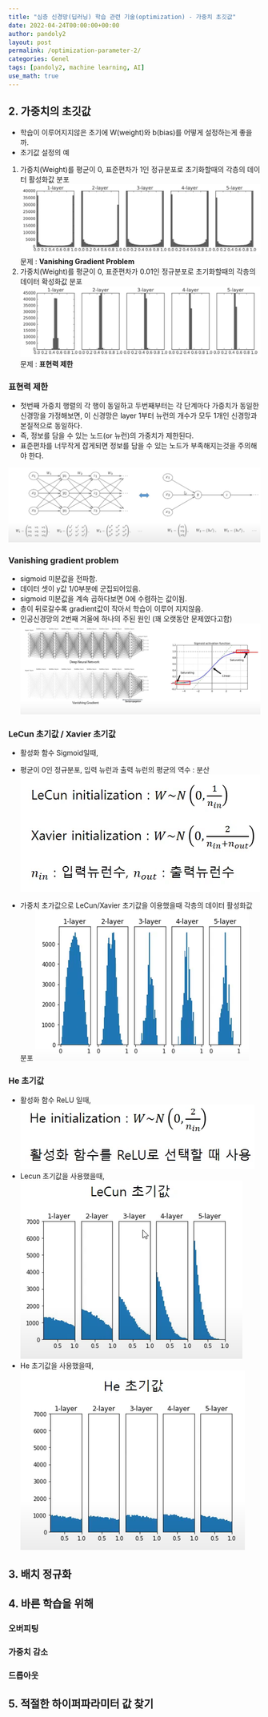 ```yaml
---
title: "심층 신경망(딥러닝) 학습 관련 기술(optimization) - 가중치 초깃값"
date: 2022-04-24T00:00:00+00:00
author: pandoly2
layout: post
permalink: /optimization-parameter-2/
categories: Genel
tags: [pandoly2, machine learning, AI]
use_math: true
---
```


## 2. 가중치의 초깃값
 - 학습이 이루어지지않은 초기에 W(weight)와 b(bias)를 어떻게 설정하는게 좋을까.
 - 초기값 설정의 예
 1. 가중치(Weight)를 평균이 0, 표준편차가 1인 정규분포로 초기화할때의 각층의 데이터 활성화값 분포
![dl2_initial_param_ex](/assets/images/blog_images/DeepNeuralNetwork2/fig%206-10.png)   
 문제 : **Vanishing Gradient Problem**
 2. 가중치(Weight)를 평균이 0, 표준편차가 0.01인 정규분포로 초기화할때의 각층의 데이터 확성화값 분포
![dl2_initial_param_ex](/assets/images/blog_images/DeepNeuralNetwork2/fig%206-11.png)   
 문제 : **표현력 제한**

### 표현력 제한
 - 첫번째 가중치 행렬의 각 행이 동일하고 두번째부터는 각 단계마다 가중치가 동일한 신경망을 가정해보면, 이 신경망은 layer 1부터 뉴런의 개수가 모두 1개인 신경망과 본질적으로 동일하다.
 - 즉, 정보를 담을 수 있는 노드(or 뉴런)의 가중치가 제한된다. 
 - 표준편차를 너무작게 잡게되면 정보를 담을 수 있는 노드가 부족해지는것을 주의해야 한다. 

![dl2_initial_param_limit_expression](/assets/images/blog_images/DeepNeuralNetwork2/%ED%91%9C%ED%98%84%EB%A0%A5%EC%A0%9C%ED%95%9C.png)

### Vanishing gradient problem
 - sigmoid 미분값을 전파함.
 - 데이터 셋이 y값 1/0부분에 군집되어있음.
 - sigmoid 미분값을 계속 곱하다보면 0에 수렴하는 값이됨.
 - 층이 뒤로갈수록 gradient값이 작아서 학습이 이루어 지지않음.
 - 인공신경망의 2번째 겨울에 하나의 주된 원인 (꽤 오랫동안 문제였다고함)
![dl2_vanish_gradient](/assets/images/blog_images/DeepNeuralNetwork2/vanishing_gradient.PNG)

### LeCun 초기값 / Xavier 초기값
 - 활성화 함수 Sigmoid일때,
 - 평균이 0인 정규분포, 입력 뉴런과 출력 뉴런의 평균의 역수 : 분산   
![dl_lecun_xavier](/assets/images/blog_images/DeepNeuralNetwork2/Lecun_Xavier.PNG)

 - 가중치 초가값으로 LeCun/Xavier 초기값을 이용했을때 각층의 데이터 활성화값 분포
![dl_xavier_n](/assets/images/blog_images/DeepNeuralNetwork2/Xavier_n.PNG)   

### He 초기값
 - 활성화 함수 ReLU 일때,    
![dl_he_initial](/assets/images/blog_images/DeepNeuralNetwork2/he_initial.PNG)   
 - Lecun 초기값을 사용했을때,   
![dl_ReLU_lecun](/assets/images/blog_images/DeepNeuralNetwork2/relu_lecun.PNG)   
 - He 초기값을 사용했을때,    
![dl_ReLU_He](/assets/images/blog_images/DeepNeuralNetwork2/relu_he.PNG)   


## 3. 배치 정규화

## 4. 바른 학습을 위해
### 오버피팅

### 가중치 감소

### 드롭아웃

## 5. 적절한 하이퍼파라미터 값 찾기
